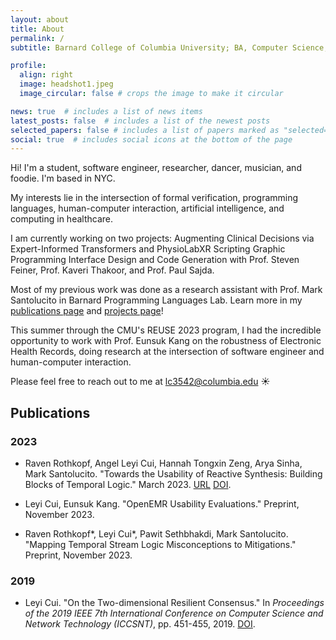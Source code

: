 ```yaml
---
layout: about
title: About
permalink: /
subtitle: Barnard College of Columbia University; BA, Computer Science, Dance (Minor) 2023.5'

profile:
  align: right
  image: headshot1.jpeg
  image_circular: false # crops the image to make it circular

news: true  # includes a list of news items
latest_posts: false  # includes a list of the newest posts
selected_papers: false # includes a list of papers marked as "selected={true}"
social: true  # includes social icons at the bottom of the page
---
```

Hi! I'm a student, software engineer, researcher, dancer, musician, and foodie. I'm based in NYC.

My interests lie in the intersection of formal verification, programming languages, human-computer interaction, artificial intelligence, and computing in healthcare.

I am currently working on two projects: Augmenting Clinical Decisions via Expert-Informed Transformers and PhysioLabXR Scripting Graphic Programming Interface Design and Code Generation with Prof. Steven Feiner, Prof. Kaveri Thakoor, and Prof. Paul Sajda.

Most of my previous work was done as a research assistant with Prof. Mark Santolucito in Barnard Programming Languages Lab. Learn more in my [publications page](/al-folio/publications/) and [projects page](/al-folio/projects/)!

This summer through the CMU's REUSE 2023 program, I had the incredible opportunity to work with Prof. Eunsuk Kang on the robustness of Electronic Health Records, doing research at the intersection of software engineer and human-computer interaction.

Please feel free to reach out to me at lc3542@columbia.edu ☀️

## Publications

### 2023
- Raven Rothkopf, Angel Leyi Cui, Hannah Tongxin Zeng, Arya Sinha, Mark Santolucito. "Towards the Usability of Reactive Synthesis: Building Blocks of Temporal Logic." March 2023. [URL](https://kilthub.cmu.edu/articles/conference_contribution/Towards_the_Usability_of_Reactive_Synthesis_Building_Blocks_of_Temporal_Logic/22277356) [DOI](https://doi.org/10.1184/R1/22277356.v1).

- Leyi Cui, Eunsuk Kang. "OpenEMR Usability Evaluations." Preprint, November 2023.

- Raven Rothkopf*, Leyi Cui*, Pawit Sethbhakdi, Mark Santolucito. "Mapping Temporal Stream Logic Misconceptions to Mitigations." Preprint, November 2023.

### 2019
- Leyi Cui. "On the Two-dimensional Resilient Consensus." In *Proceedings of the 2019 IEEE 7th International Conference on Computer Science and Network Technology (ICCSNT)*, pp. 451-455, 2019. [DOI](https://doi.org/10.1109/ICCSNT47585.2019.8962480).